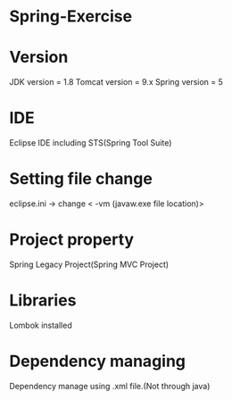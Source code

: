 # Spring-Exercise

# Version
JDK version = 1.8
Tomcat version = 9.x 
Spring version = 5

# IDE
Eclipse IDE including STS(Spring Tool Suite)

# Setting file change
eclipse.ini -> change
<
-vm
(javaw.exe file location)>
>

# Project property
Spring Legacy Project(Spring MVC Project)

# Libraries
Lombok installed

# Dependency managing
Dependency manage using .xml file.(Not through java)



